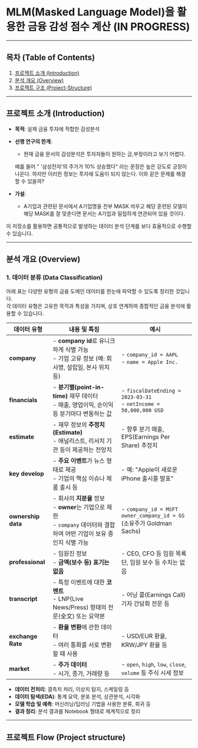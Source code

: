 # MLM(Masked Language Model)을 활용한 금융 감성 점수 계산 (IN PROGRESS)
---

## 목차 (Table of Contents)

1. [프로젝트 소개 (Introduction)](#프로젝트-소개-introduction)  
2. [분석 개요 (Overview)](#분석-개요-overview)  
3. [프로젝트 구조 (Project-Structure)](#프로젝트-구조-project-structure)  


---

## 프로젝트 소개 (Introduction)

- **목적**: 실제 금융 투자에 적합한 감성분석 
- **선행 연구의 한계**:
  - 현재 금융 문서의 감성분석은 투자자들이 원하는 긍,부정이라고 보기 어렵다.
    
  예를 들어 " '삼성전자'의 주가가 10% 상승했다" 라는 문장은 높은 강도로 긍정이 나온다. 하지만 이러한 정보는 투자에 도움이 되지 않는다. 이와 같은 문제를 해결 할 수 있을까?
- **가설**:
  - A기업과 관련된 문서에서 A기업명을 전부 MASK 씌우고 해당 훈련된 모델이 해당 MASK를 잘 맞춘다면 문서는 A기업과 밀접하게 연관되어 있을 것이다. 

이 저장소를 활용하면 공통적으로 발생하는 데이터 분석 단계를 보다 효율적으로 수행할 수 있습니다.

---

## 분석 개요 (Overview)
###  1. 데이터 분류 (Data Classification)

아래 표는 다양한 유형의 금융 도메인 데이터를 한눈에 파악할 수 있도록 정리한 것입니다.  
각 데이터 유형은 고유한 목적과 특성을 가지며, 상호 연계하여 종합적인 금융 분석에 활용할 수 있습니다.

| 데이터 유형       | 내용 및 특징                                                                                         | 예시                                                                                           |
|-------------------|-----------------------------------------------------------------------------------------------------|------------------------------------------------------------------------------------------------|
| **company**       | - **company id**로 유니크하게 식별 가능<br>- 기업 고유 정보 (예: 회사명, 설립일, 본사 위치 등)           | - `company_id = AAPL` <br>- `name = Apple Inc.`                                                 |
| **financials**    | - **분기별(point-in-time)** 재무 데이터<br>- 매출, 영업이익, 순이익 등 분기마다 변동하는 값              | - `fiscalDateEnding = 2023-03-31` <br>- `netIncome = 50,000,000 USD`                             |
| **estimate**      | - 재무 정보의 **추정치(Estimate)**<br>- 애널리스트, 리서치 기관 등이 제공하는 전망치                 | - 향후 분기 매출, EPS(Earnings Per Share) 추정치                                                 |
| **key develop**   | - **주요 이벤트**가 뉴스 형태로 제공<br>- 기업의 핵심 이슈나 제품 출시 등                            | - 예: "Apple이 새로운 iPhone 출시를 발표"                                                        |
| **ownership data**| - 회사의 **지분율** 정보<br>- **owner**는 기업으로 제한<br>- `company` 데이터와 결합하여 어떤 기업이 보유 중인지 식별 가능 | - `company_id = MSFT` <br>  `owner_company_id = GS` (소유주가 Goldman Sachs)                    |
| **professional**  | - 임원진 정보<br>- **금액(보수 등) 표기는 없음**                                                     | - CEO, CFO 등 임원 목록 <br>  단, 임원 보수 등 수치는 없음                                       |
| **transcript**    | - 특정 이벤트에 대한 **코멘트**<br>- LNP(Live News/Press) 형태의 전문(全文) 또는 요약본               | - 어닝 콜(Earnings Call) <br>  기자 간담회 전문 등                                               |
| **exchange Rate** | - **환율 변환**에 관한 데이터<br>- 여러 통화를 서로 변환할 때 사용                                     | - USD/EUR 환율, KRW/JPY 환율 등                                                                 |
| **market**        | - **주가 데이터**<br>- 시가, 종가, 거래량 등                                                         | - `open`, `high`, `low`, `close`, `volume` 등 주식 시세 정보                                     |


- **데이터 전처리**: 결측치 처리, 이상치 탐지, 스케일링 등  
- **데이터 탐색(EDA)**: 통계 요약, 분포 분석, 상관분석, 시각화  
- **모델 학습 및 예측**: 머신러닝/딥러닝 기법을 사용한 분류, 회귀 등  
- **결과 정리**: 분석 결과를 Notebook 형태로 체계적으로 정리  

---

## 프로젝트 Flow (Project structure)



